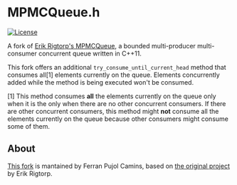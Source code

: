 # MPMCQueue.h

[![License](https://img.shields.io/badge/license-MIT-blue.svg)](https://raw.githubusercontent.com/rigtorp/MPMCQueue/master/LICENSE)

A fork of [Erik Rigtorp's MPMCQueue](https://github.com/rigtorp/MPMCQueue), a bounded multi-producer multi-consumer concurrent queue written in C++11.

This fork offers an additional `try_consume_until_current_head` method that consumes all[1] elements currently on the queue. Elements concurrently added while the method is being executed won't be consumed.

[1] This method consumes **all** the elements currently on the queue only when it is the only when there are no other concurrent consumers. If there are other concurrent consumers, this method might **not** consume all the elements currently on the queue because other consumers might consume some of them.

## About
[This fork](https://github.com/ferranpujolcamins/MPMCQueue) is mantained by Ferran Pujol Camins, based on [the original project](https://github.com/rigtorp/MPMCQueue) by Erik Rigtorp.
